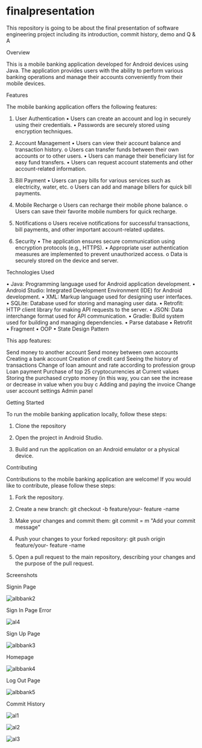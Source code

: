 # finalpresentation
This repository is going to be about the final presentation of software engineering project including its introduction, commit history, demo and Q &amp; A

Overview

This is a mobile banking application developed for Android devices using Java. The application provides users with the ability to perform various banking operations and manage their accounts conveniently from their mobile devices.

Features

The mobile banking application offers the following features:

  1. User Authentication
• Users can create an account and log in securely using their credentials.
• Passwords are securely stored using encryption techniques.

  2. Account Management
• Users can view their account balance and transaction history.
o Users can transfer funds between their own accounts or to other users.
• Users can manage their beneficiary list for easy fund transfers.
• Users can request account statements and other account-related information.

  3. Bill Payment
• Users can pay bills for various services such as electricity, water, etc.
o Users can add and manage billers for quick bill payments.

 4. Mobile Recharge
o Users can recharge their mobile phone balance.
o Users can save their favorite mobile numbers for quick recharge.

  5. Notifications
o Users receive notifications for successful transactions, bill payments, and other important account-related updates.

  6. Security
• The application ensures secure communication using encryption protocols (e.g., HTTPS).
• Appropriate user authentication measures are implemented to prevent unauthorized access.
o Data is securely stored on the device and server.

Technologies Used

• Java: Programming language used for Android application development.
• Android Studio: Integrated Development Environment (IDE) for Android development.
• XML: Markup language used for designing user interfaces.
• SQLite: Database used for storing and managing user data.
• Retrofit: HTTP client library for making API requests to the server.
• JSON: Data interchange format used for API communication.
• Gradle: Build system used for building and managing dependencies.
• Parse database
• Retrofit
• Fragment
• OOP
• State Design Pattern


This app features:

Send money to another account
Send money between own accounts
Creating a bank account
Creation of credit card
Seeing the history of transactions
Change of loan amount and rate according to profession group
Loan payment
Purchase of top 25 cryptocurrencies at Current values
Storing the purchased crypto money (in this way, you can see the increase or decrease in value when you buy c
Adding and paying the invoice Change user account settings
Admin panel


Getting Started

To run the mobile banking application locally, follow these steps:

  1. Clone the repository

  2. Open the project in Android Studio.

  3. Build and run the application on an Android emulator or a physical device.


Contributing

Contributions to the mobile banking application are welcome! If you would like to contribute, please follow these steps:

  1. Fork the repository.

  2. Create a new branch:
git checkout -b feature/your- feature -name

  3. Make your changes and commit them:
git commit = m "Add your commit message"

4. Push your changes to your forked repository:
git push origin feature/your- feature -name

  5. Open a pull request to the main repository, describing your changes and the purpose of the pull request.


Screenshots

  Signin Page
  
  ![albbank2](https://github.com/klaww14/finalpresentation/assets/162194459/37ac4aed-b7bf-4a61-8c20-e111349916a9)

  Sign In Page Error

  ![al4](https://github.com/klaww14/finalpresentation/assets/162194459/2d5816f1-1d52-4bab-9162-9a6eda42fbc1)
  
  Sign Up Page
  
  ![albbank3](https://github.com/klaww14/finalpresentation/assets/162194459/67b67e3f-6760-41f2-93a8-ae5d727d566f)
  
  Homepage
  
  ![albbank4](https://github.com/klaww14/finalpresentation/assets/162194459/5fd27366-fa57-4a04-8cac-a613a7470277)
  
  Log Out Page
  
  ![albbank5](https://github.com/klaww14/finalpresentation/assets/162194459/f9b3ce61-5882-454e-9b1a-6c0925e2811a)


  Commit History

  ![al1](https://github.com/klaww14/finalpresentation/assets/162194459/d31fb258-9235-49c7-803a-66b90b1f01bb)

  ![al2](https://github.com/klaww14/finalpresentation/assets/162194459/e22e4206-8dca-4f5b-b98c-c139994adfb1)

  ![al3](https://github.com/klaww14/finalpresentation/assets/162194459/12fca765-e884-4d99-a2cd-a063506a37be)

  
